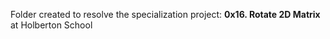 Folder created to resolve the specialization project: **0x16. Rotate 2D Matrix** at Holberton School
